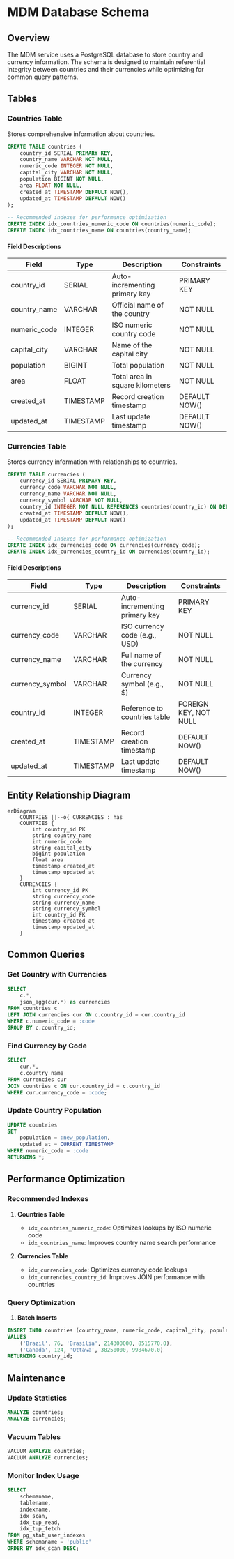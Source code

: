# MDM Database Schema

## Overview

The MDM service uses a PostgreSQL database to store country and currency information. The schema is designed to maintain referential integrity between countries and their currencies while optimizing for common query patterns.

## Tables

### Countries Table

Stores comprehensive information about countries.

```sql
CREATE TABLE countries (
    country_id SERIAL PRIMARY KEY,
    country_name VARCHAR NOT NULL,
    numeric_code INTEGER NOT NULL,
    capital_city VARCHAR NOT NULL,
    population BIGINT NOT NULL,
    area FLOAT NOT NULL,
    created_at TIMESTAMP DEFAULT NOW(),
    updated_at TIMESTAMP DEFAULT NOW()
);

-- Recommended indexes for performance optimization
CREATE INDEX idx_countries_numeric_code ON countries(numeric_code);
CREATE INDEX idx_countries_name ON countries(country_name);
```

#### Field Descriptions

| Field         | Type      | Description                           | Constraints    |
|--------------|-----------|---------------------------------------|----------------|
| country_id    | SERIAL    | Auto-incrementing primary key         | PRIMARY KEY    |
| country_name  | VARCHAR   | Official name of the country          | NOT NULL       |
| numeric_code  | INTEGER   | ISO numeric country code              | NOT NULL       |
| capital_city  | VARCHAR   | Name of the capital city             | NOT NULL       |
| population    | BIGINT    | Total population                      | NOT NULL       |
| area          | FLOAT     | Total area in square kilometers       | NOT NULL       |
| created_at    | TIMESTAMP | Record creation timestamp            | DEFAULT NOW()  |
| updated_at    | TIMESTAMP | Last update timestamp                | DEFAULT NOW()  |

### Currencies Table

Stores currency information with relationships to countries.

```sql
CREATE TABLE currencies (
    currency_id SERIAL PRIMARY KEY,
    currency_code VARCHAR NOT NULL,
    currency_name VARCHAR NOT NULL,
    currency_symbol VARCHAR NOT NULL,
    country_id INTEGER NOT NULL REFERENCES countries(country_id) ON DELETE CASCADE,
    created_at TIMESTAMP DEFAULT NOW(),
    updated_at TIMESTAMP DEFAULT NOW()
);

-- Recommended indexes for performance optimization
CREATE INDEX idx_currencies_code ON currencies(currency_code);
CREATE INDEX idx_currencies_country_id ON currencies(country_id);
```

#### Field Descriptions

| Field          | Type      | Description                           | Constraints    |
|---------------|-----------|---------------------------------------|----------------|
| currency_id    | SERIAL    | Auto-incrementing primary key         | PRIMARY KEY    |
| currency_code  | VARCHAR   | ISO currency code (e.g., USD)         | NOT NULL       |
| currency_name  | VARCHAR   | Full name of the currency             | NOT NULL       |
| currency_symbol| VARCHAR   | Currency symbol (e.g., $)             | NOT NULL       |
| country_id     | INTEGER   | Reference to countries table          | FOREIGN KEY, NOT NULL |
| created_at     | TIMESTAMP | Record creation timestamp            | DEFAULT NOW()  |
| updated_at     | TIMESTAMP | Last update timestamp                | DEFAULT NOW()  |

## Entity Relationship Diagram

```mermaid
erDiagram
    COUNTRIES ||--o{ CURRENCIES : has
    COUNTRIES {
        int country_id PK
        string country_name
        int numeric_code
        string capital_city
        bigint population
        float area
        timestamp created_at
        timestamp updated_at
    }
    CURRENCIES {
        int currency_id PK
        string currency_code
        string currency_name
        string currency_symbol
        int country_id FK
        timestamp created_at
        timestamp updated_at
    }
```

## Common Queries

### Get Country with Currencies

```sql
SELECT 
    c.*,
    json_agg(cur.*) as currencies
FROM countries c
LEFT JOIN currencies cur ON c.country_id = cur.country_id
WHERE c.numeric_code = :code
GROUP BY c.country_id;
```

### Find Currency by Code

```sql
SELECT 
    cur.*,
    c.country_name
FROM currencies cur
JOIN countries c ON cur.country_id = c.country_id
WHERE cur.currency_code = :code;
```

### Update Country Population

```sql
UPDATE countries
SET 
    population = :new_population,
    updated_at = CURRENT_TIMESTAMP
WHERE numeric_code = :code
RETURNING *;
```

## Performance Optimization

### Recommended Indexes

1. **Countries Table**
   - `idx_countries_numeric_code`: Optimizes lookups by ISO numeric code
   - `idx_countries_name`: Improves country name search performance

2. **Currencies Table**
   - `idx_currencies_code`: Optimizes currency code lookups
   - `idx_currencies_country_id`: Improves JOIN performance with countries

### Query Optimization

1. **Batch Inserts**
```sql
INSERT INTO countries (country_name, numeric_code, capital_city, population, area)
VALUES 
    ('Brazil', 76, 'Brasília', 214300000, 8515770.0),
    ('Canada', 124, 'Ottawa', 38250000, 9984670.0)
RETURNING country_id;
```

## Maintenance

### Update Statistics

```sql
ANALYZE countries;
ANALYZE currencies;
```

### Vacuum Tables

```sql
VACUUM ANALYZE countries;
VACUUM ANALYZE currencies;
```

### Monitor Index Usage

```sql
SELECT 
    schemaname,
    tablename,
    indexname,
    idx_scan,
    idx_tup_read,
    idx_tup_fetch
FROM pg_stat_user_indexes
WHERE schemaname = 'public'
ORDER BY idx_scan DESC;
``` 